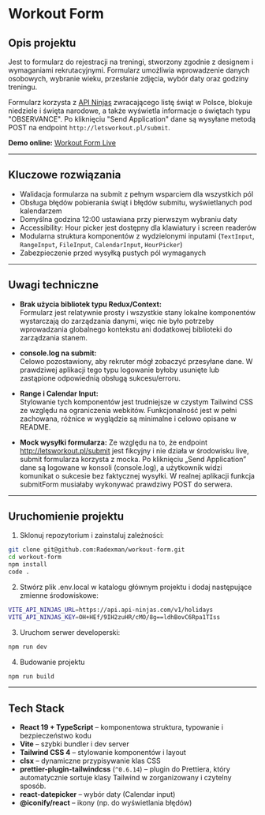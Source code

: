 # Workout Form

## Opis projektu

Jest to formularz do rejestracji na treningi, stworzony zgodnie z designem i wymaganiami rekrutacyjnymi. Formularz umożliwia wprowadzenie danych osobowych, wybranie wieku, przesłanie zdjęcia, wybór daty oraz godziny treningu.

Formularz korzysta z [API Ninjas](https://api-ninjas.com/) zwracającego listę świąt w Polsce, blokuje niedziele i święta narodowe, a także wyświetla informacje o świętach typu "OBSERVANCE". Po kliknięciu "Send Application" dane są wysyłane metodą POST na endpoint `http://letsworkout.pl/submit`.

**Demo online:** [Workout Form Live](https://workout-form-001.netlify.app/)

---

## Kluczowe rozwiązania

- Walidacja formularza na submit z pełnym wsparciem dla wszystkich pól
- Obsługa błędów pobierania świąt i błędów submitu, wyświetlanych pod kalendarzem
- Domyślna godzina 12:00 ustawiana przy pierwszym wybraniu daty
- Accessibility: Hour picker jest dostępny dla klawiatury i screen readerów
- Modularna struktura komponentów z wydzielonymi inputami (`TextInput`, `RangeInput`, `FileInput`, `CalendarInput`, `HourPicker`)
- Zabezpieczenie przed wysyłką pustych pól wymaganych

---

## Uwagi techniczne

- **Brak użycia bibliotek typu Redux/Context:**  
  Formularz jest relatywnie prosty i wszystkie stany lokalne komponentów wystarczają do zarządzania danymi, więc nie było potrzeby wprowadzania globalnego kontekstu ani dodatkowej biblioteki do zarządzania stanem.
- **console.log na submit:**  
  Celowo pozostawiony, aby rekruter mógł zobaczyć przesyłane dane. W prawdziwej aplikacji tego typu logowanie byłoby usunięte lub zastąpione odpowiednią obsługą sukcesu/erroru.

- **Range i Calendar Input:**  
  Stylowanie tych komponentów jest trudniejsze w czystym Tailwind CSS ze względu na ograniczenia webkitów. Funkcjonalność jest w pełni zachowana, różnice w wyglądzie są minimalne i celowo opisane w README.

- **Mock wysyłki formularza:**
  Ze względu na to, że endpoint http://letsworkout.pl/submit jest fikcyjny i nie działa w środowisku live, submit formularza korzysta z mocka. Po kliknięciu „Send Application” dane są logowane w konsoli (console.log), a użytkownik widzi komunikat o sukcesie bez faktycznej wysyłki. W realnej aplikacji funkcja submitForm musiałaby wykonywać prawdziwy POST do serwera.

---

## Uruchomienie projektu

1. Sklonuj repozytorium i zainstaluj zależności:

```bash
git clone git@github.com:Radexman/workout-form.git
cd workout-form
npm install
code .
```

2. Stwórz plik .env.local w katalogu głównym projektu i dodaj następujące zmienne środowiskowe:

```bash
VITE_API_NINJAS_URL=https://api.api-ninjas.com/v1/holidays
VITE_API_NINJAS_KEY=OH+HEf/9IH2zuHR/cMO/8g==ldhBovC6Rpa1TIss
```

3. Uruchom serwer developerski:

```bash
npm run dev
```

4. Budowanie projektu

```bash
npm run build
```

---

## Tech Stack

- **React 19 + TypeScript** – komponentowa struktura, typowanie i bezpieczeństwo kodu
- **Vite** – szybki bundler i dev server
- **Tailwind CSS 4** – stylowanie komponentów i layout
- **clsx** – dynamiczne przypisywanie klas CSS
- **prettier-plugin-tailwindcss** (`^0.6.14`) – plugin do Prettiera, który automatycznie sortuje klasy Tailwind w zorganizowany i czytelny sposób.
- **react-datepicker** – wybór daty (Calendar input)
- **@iconify/react** – ikony (np. do wyświetlania błędów)

